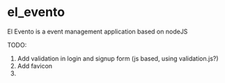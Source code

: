 # el_evento
El Evento is a event management application based on nodeJS

TODO:
1. Add validation in login and signup form (js based, using validation.js?)
2. Add favicon
3. 
